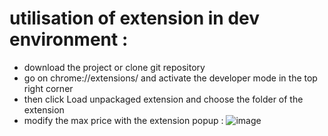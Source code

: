 # utilisation of extension in dev environment :
- download the project or clone git repository
- go on chrome://extensions/ and activate the developer mode in the top right corner
- then click Load unpackaged extension and choose the folder of the extension
- modify the max price with the extension popup : ![image](https://github.com/luzogue970/lbc-real-estate-js-extension/assets/123549573/3b040f8d-f129-4b15-83d6-f5fc3135e2aa)
